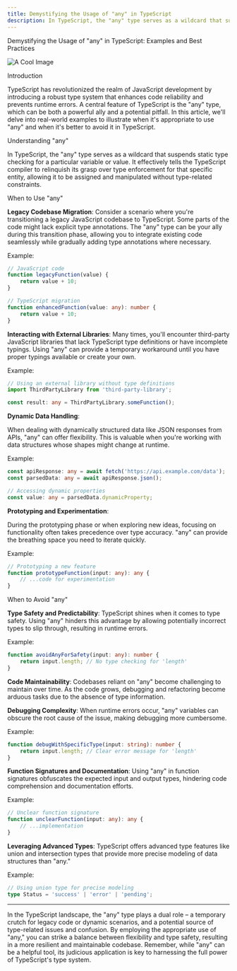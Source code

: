 ```yaml
---
title: Demystifying the Usage of "any" in TypeScript
description: In TypeScript, the "any" type serves as a wildcard that suspends static type checking for a particular variable or value
---
```


Demystifying the Usage of "any" in TypeScript: Examples and Best Practices

![A Cool Image](/posts/typescript-any.png)


Introduction

TypeScript has revolutionized the realm of JavaScript development by introducing a robust type system that enhances code reliability and prevents runtime errors. A central feature of TypeScript is the "any" type, which can be both a powerful ally and a potential pitfall. In this article, we'll delve into real-world examples to illustrate when it's appropriate to use "any" and when it's better to avoid it in TypeScript.

Understanding "any"

In TypeScript, the "any" type serves as a wildcard that suspends static type checking for a particular variable or value. It effectively tells the TypeScript compiler to relinquish its grasp over type enforcement for that specific entity, allowing it to be assigned and manipulated without type-related constraints.

When to Use "any"

**Legacy Codebase Migration**: Consider a scenario where you're transitioning a legacy JavaScript codebase to TypeScript. Some parts of the code might lack explicit type annotations. The "any" type can be your ally during this transition phase, allowing you to integrate existing code seamlessly while gradually adding type annotations where necessary.

Example:

```typescript
// JavaScript code
function legacyFunction(value) {
    return value + 10;
}

// TypeScript migration
function enhancedFunction(value: any): number {
    return value + 10;
}
```

**Interacting with External Libraries**:
Many times, you'll encounter third-party JavaScript libraries that lack TypeScript type definitions or have incomplete typings. Using "any" can provide a temporary workaround until you have proper typings available or create your own.

Example:

```typescript
// Using an external library without type definitions
import ThirdPartyLibrary from 'third-party-library';

const result: any = ThirdPartyLibrary.someFunction();
```

**Dynamic Data Handling**: 

When dealing with dynamically structured data like JSON responses from APIs, "any" can offer flexibility. This is valuable when you're working with data structures whose shapes might change at runtime.

Example:

```typescript
const apiResponse: any = await fetch('https://api.example.com/data');
const parsedData: any = await apiResponse.json();

// Accessing dynamic properties
const value: any = parsedData.dynamicProperty;
```

**Prototyping and Experimentation**:

During the prototyping phase or when exploring new ideas, focusing on functionality often takes precedence over type accuracy. "any" can provide the breathing space you need to iterate quickly.

Example:

```typescript
// Prototyping a new feature
function prototypeFunction(input: any): any {
    // ...code for experimentation
}
```

When to Avoid "any"

**Type Safety and Predictability**: 
TypeScript shines when it comes to type safety. Using "any" hinders this advantage by allowing potentially incorrect types to slip through, resulting in runtime errors.

Example:

```typescript
function avoidAnyForSafety(input: any): number {
    return input.length; // No type checking for 'length'
}
```

**Code Maintainability**: 
Codebases reliant on "any" become challenging to maintain over time. As the code grows, debugging and refactoring become arduous tasks due to the absence of type information.

**Debugging Complexity**: 
When runtime errors occur, "any" variables can obscure the root cause of the issue, making debugging more cumbersome.

Example:

```typescript
function debugWithSpecificType(input: string): number {
    return input.length; // Clear error message for 'length'
}
```

**Function Signatures and Documentation**: 
Using "any" in function signatures obfuscates the expected input and output types, hindering code comprehension and documentation efforts.

Example:

```typescript
// Unclear function signature
function unclearFunction(input: any): any {
    // ...implementation
}
```

**Leveraging Advanced Types**: 
TypeScript offers advanced type features like union and intersection types that provide more precise modeling of data structures than "any."

Example:

```typescript
// Using union type for precise modeling
type Status = 'success' | 'error' | 'pending';
```


----

In the TypeScript landscape, the "any" type plays a dual role – a temporary crutch for legacy code or dynamic scenarios, and a potential source of type-related issues and confusion. By employing the appropriate use of "any," you can strike a balance between flexibility and type safety, resulting in a more resilient and maintainable codebase. Remember, while "any" can be a helpful tool, its judicious application is key to harnessing the full power of TypeScript's type system.